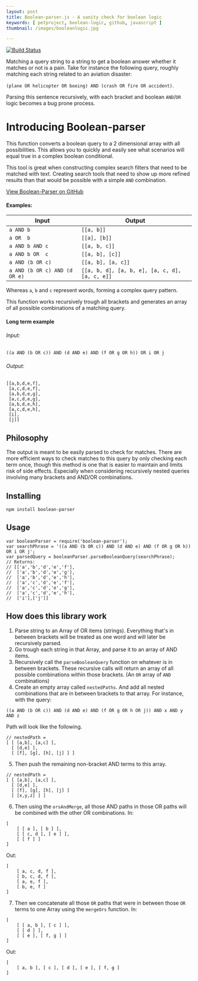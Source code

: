 ```yaml
---
layout: post
title: Boolean-parser.js - A sanity check for boolean logic
keywords: [ petproject, boolean-logic, github, javascript ]
thumbnail: /images/booleanlogic.jpg

---
```


[![Build Status](https://travis-ci.org/riichard/boolean-parser-js.svg?branch=master)](https://travis-ci.org/riichard/boolean-parser-js) 

Matching a query string to a string to get a boolean answer whether it matches
or not is a pain. Take for instance the following query, roughly matching each
string related to an aviation disaster: 

`(plane OR helicopter OR boeing) AND (crash OR fire OR accident)`.

Parsing this sentence recursively, with each bracket and boolean `AND`/`OR`
logic becomes a bug prone process.

# Introducing Boolean-parser

This function converts a boolean query to a 2 dimensional array with all
possibilities. This allows you to quickly and easily see what scenarios will
equal true in a complex boolean conditional.

This tool is great when constructing complex search filters that need to be
matched with text. Creating search tools that need to show up more refined
results than that would be possible with a simple `AND` combination.


<a href="https://github.com/riichard/boolean-parser-js" class="btn btn-default">View Boolean-Parser on GitHub</a>

#### Examples:

Input                         | Output
--------                      | ---------
`a AND b`                     | `[[a, b]]`
`a OR  b`                     | `[[a], [b]]`
`a AND b AND c`               | `[[a, b, c]]`
`a AND b OR  c`               | `[[a, b], [c]]`
`a AND (b OR c)`              | `[[a, b], [a, c]]`
`a AND (b OR c) AND (d OR e)` | `[[a, b, d], [a, b, e], [a, c, d], [a, c, e]]`

Whereas `a`, `b` and `c` represent words, forming a complex query pattern.

This function works recursively trough all brackets and generates an array of
all possible combinations of a matching query.

#### Long term example

###### Input:
```
((a AND (b OR c)) AND (d AND e) AND (f OR g OR h)) OR i OR j
```

###### Output:
```
[[a,b,d,e,f],
 [a,c,d,e,f],
 [a,b,d,e,g],
 [a,c,d,e,g],
 [a,b,d,e,h],
 [a,c,d,e,h],
 [i],
 [j]]
```

## Philosophy
The output is meant to be easily parsed to check for matches.  There are more
efficient ways to check matches to this query by only checking each term once,
though this method is one that is easier to maintain and limits risk of side
effects. Especially when considering recursively nested queries involving many
brackets and AND/OR combinations.

## Installing
`npm install boolean-parser`

## Usage
```
var booleanParser = require('boolean-parser');
var searchPhrase = '((a AND (b OR c)) AND (d AND e) AND (f OR g OR h)) OR i OR j';
var parsedQuery = booleanParser.parseBooleanQuery(searchPhrase);
// Returns:
// [['a','b','d','e','f'],
//  ['a','b','d','e','g'],
//  ['a','b','d','e','h'],
//  ['a','c','d','e','f'],
//  ['a','c','d','e','g'],
//  ['a','c','d','e','h'],
//  ['i'],['j']]
```

## How does this library work
1. Parse string to an Array of OR items (strings). Everything that's in between
brackets will be treated as one word and will later be recursively parsed.
2. Go trough each string in that Array, and parse it to an array of AND items.
3. Recursively call the `parseBooleanQuery` function on whatever is in between
brackets. These recursive calls will return an array of all possible combinations
within those brackets. (An `OR` array of `AND` combinations)
4. Create an empty array called `nestedPaths`. And add all nested combinations that
are in between brackets to that array.
For instance, with the query:
```
((a AND (b OR c)) AND (d AND e) AND (f OR g OR h OR j)) AND x AND y AND z
```
Path will look like the following.
```
// nestedPath =
[ [ [a,b], [a,c] ],
  [ [d,e] ],
  [ [f], [g], [h], [j] ] ]
```
5. Then push the remaining non-bracket AND terms to this array.
```
// nestedPath =
[ [ [a,b], [a,c] ],
  [ [d,e] ],
  [ [f], [g], [h], [j] ]
  [ [x,y,z] ] ]
```
6. Then using the `orsAndMerge`, all those AND paths in those OR paths will be combined with the
other OR combinations.
In:
```
[
    [ [ a ], [ b ] ],
    [ [ c, d ], [ e ] ],
    [ [ f ] ]
]
```
Out:
```
[
    [ a, c, d, f ],
    [ b, c, d, f ],
    [ a, e, f ],
    [ b, e, f ]
]
```

7. Then we concatenate all those `OR` paths that were in between those `OR` terms
to one Array using the `mergeOrs` function.
In:
```
[
    [ [ a, b ], [ c ] ],
    [ [ d ] ],
    [ [ e ], [ f, g ] ]
]
```
Out:
```
[
    [ a, b ], [ c ], [ d ], [ e ], [ f, g ]
]
```


